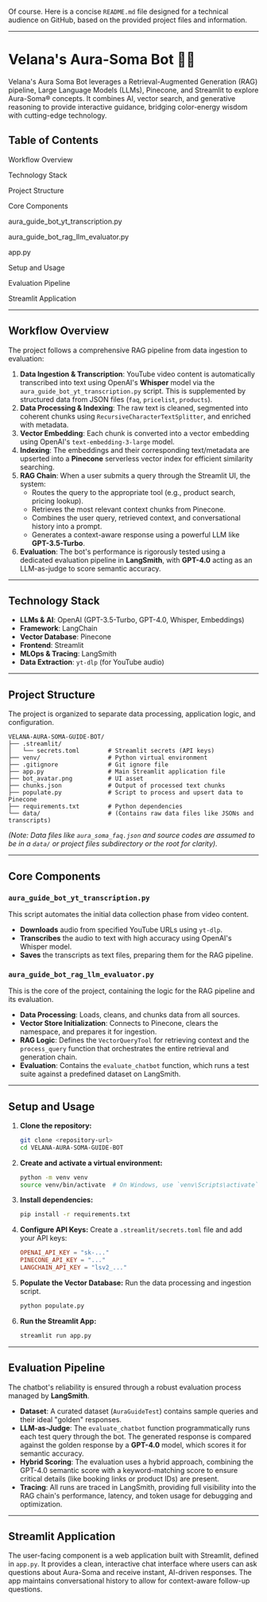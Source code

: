 Of course. Here is a concise `README.md` file designed for a technical audience on GitHub, based on the provided project files and information.

-----

# Velana's Aura-Soma Bot 🌈✨

Velana's Aura Soma Bot leverages a Retrieval-Augmented Generation (RAG) pipeline, Large Language Models (LLMs), Pinecone, and Streamlit to explore Aura-Soma® concepts. It combines AI, vector search, and generative reasoning to provide interactive guidance, bridging color-energy wisdom with cutting-edge technology.

## Table of Contents

Workflow Overview

Technology Stack

Project Structure

Core Components

aura_guide_bot_yt_transcription.py

aura_guide_bot_rag_llm_evaluator.py

app.py

Setup and Usage

Evaluation Pipeline

Streamlit Application

-----

## Workflow Overview

The project follows a comprehensive RAG pipeline from data ingestion to evaluation:

1.  **Data Ingestion & Transcription**: YouTube video content is automatically transcribed into text using OpenAI's **Whisper** model via the `aura_guide_bot_yt_transcription.py` script. This is supplemented by structured data from JSON files (`faq`, `pricelist`, `products`).
2.  **Data Processing & Indexing**: The raw text is cleaned, segmented into coherent chunks using `RecursiveCharacterTextSplitter`, and enriched with metadata.
3.  **Vector Embedding**: Each chunk is converted into a vector embedding using OpenAI's `text-embedding-3-large` model.
4.  **Indexing**: The embeddings and their corresponding text/metadata are upserted into a **Pinecone** serverless vector index for efficient similarity searching.
5.  **RAG Chain**: When a user submits a query through the Streamlit UI, the system:
      * Routes the query to the appropriate tool (e.g., product search, pricing lookup).
      * Retrieves the most relevant context chunks from Pinecone.
      * Combines the user query, retrieved context, and conversational history into a prompt.
      * Generates a context-aware response using a powerful LLM like **GPT-3.5-Turbo**.
6.  **Evaluation**: The bot's performance is rigorously tested using a dedicated evaluation pipeline in **LangSmith**, with **GPT-4.0** acting as an LLM-as-judge to score semantic accuracy.

-----

## Technology Stack

  * **LLMs & AI**: OpenAI (GPT-3.5-Turbo, GPT-4.0, Whisper, Embeddings)
  * **Framework**: LangChain
  * **Vector Database**: Pinecone
  * **Frontend**: Streamlit
  * **MLOps & Tracing**: LangSmith
  * **Data Extraction**: `yt-dlp` (for YouTube audio)

-----

## Project Structure

The project is organized to separate data processing, application logic, and configuration.

```
VELANA-AURA-SOMA-GUIDE-BOT/
├── .streamlit/
│   └── secrets.toml        # Streamlit secrets (API keys)
├── venv/                   # Python virtual environment
├── .gitignore              # Git ignore file
├── app.py                  # Main Streamlit application file
├── bot_avatar.png          # UI asset
├── chunks.json             # Output of processed text chunks
├── populate.py             # Script to process and upsert data to Pinecone
├── requirements.txt        # Python dependencies
└── data/                   # (Contains raw data files like JSONs and transcripts)
```

*(Note: Data files like `aura_soma_faq.json` and source codes are assumed to be in a `data/` or project files subdirectory or the root for clarity).*

-----

## Core Components

### `aura_guide_bot_yt_transcription.py`

This script automates the initial data collection phase from video content.

  * **Downloads** audio from specified YouTube URLs using `yt-dlp`.
  * **Transcribes** the audio to text with high accuracy using OpenAI's Whisper model.
  * **Saves** the transcripts as text files, preparing them for the RAG pipeline.

### `aura_guide_bot_rag_llm_evaluator.py`

This is the core of the project, containing the logic for the RAG pipeline and its evaluation.

  * **Data Processing**: Loads, cleans, and chunks data from all sources.
  * **Vector Store Initialization**: Connects to Pinecone, clears the namespace, and prepares it for ingestion.
  * **RAG Logic**: Defines the `VectorQueryTool` for retrieving context and the `process_query` function that orchestrates the entire retrieval and generation chain.
  * **Evaluation**: Contains the `evaluate_chatbot` function, which runs a test suite against a predefined dataset on LangSmith.

-----

## Setup and Usage

1.  **Clone the repository:**
    ```bash
    git clone <repository-url>
    cd VELANA-AURA-SOMA-GUIDE-BOT
    ```
2.  **Create and activate a virtual environment:**
    ```bash
    python -m venv venv
    source venv/bin/activate  # On Windows, use `venv\Scripts\activate`
    ```
3.  **Install dependencies:**
    ```bash
    pip install -r requirements.txt
    ```
4.  **Configure API Keys:**
    Create a `.streamlit/secrets.toml` file and add your API keys:
    ```toml
    OPENAI_API_KEY = "sk-..."
    PINECONE_API_KEY = "..."
    LANGCHAIN_API_KEY = "lsv2_..."
    ```
5.  **Populate the Vector Database:**
    Run the data processing and ingestion script.
    ```bash
    python populate.py
    ```
6.  **Run the Streamlit App:**
    ```bash
    streamlit run app.py
    ```

-----

## Evaluation Pipeline

The chatbot's reliability is ensured through a robust evaluation process managed by **LangSmith**.

  * **Dataset**: A curated dataset (`AuraGuideTest`) contains sample queries and their ideal "golden" responses.
  * **LLM-as-Judge**: The `evaluate_chatbot` function programmatically runs each test query through the bot. The generated response is compared against the golden response by a **GPT-4.0** model, which scores it for semantic accuracy.
  * **Hybrid Scoring**: The evaluation uses a hybrid approach, combining the GPT-4.0 semantic score with a keyword-matching score to ensure critical details (like booking links or product IDs) are present.
  * **Tracing**: All runs are traced in LangSmith, providing full visibility into the RAG chain's performance, latency, and token usage for debugging and optimization.

-----

## Streamlit Application

The user-facing component is a web application built with Streamlit, defined in `app.py`. It provides a clean, interactive chat interface where users can ask questions about Aura-Soma and receive instant, AI-driven responses. 
The app maintains conversational history to allow for context-aware follow-up questions.
